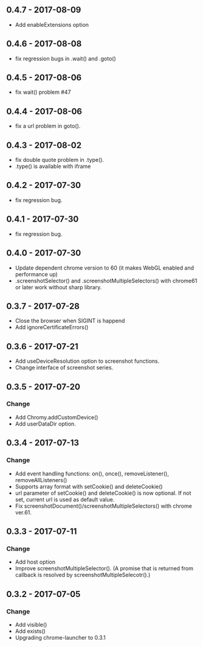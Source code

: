 ## 0.4.7 - 2017-08-09
 - Add enableExtensions option

## 0.4.6 - 2017-08-08
 - fix regression bugs in .wait() and .goto()

## 0.4.5 - 2017-08-06
 - fix wait() problem #47 

## 0.4.4 - 2017-08-06
 - fix a url problem in goto().

## 0.4.3 - 2017-08-02
 - fix double quote problem in .type().
 - .type() is available with iframe

## 0.4.2 - 2017-07-30
 - fix regression bug.

## 0.4.1 - 2017-07-30
 - fix regression bug.

## 0.4.0 - 2017-07-30
 - Update dependent chrome version to 60 (it makes WebGL enabled and performance up)
 - .screenshotSelector() and .screenshotMultipleSelectors() with chrome61 or later work without sharp library.

## 0.3.7 - 2017-07-28
 - Close the browser when SIGINT is happend
 - Add ignoreCertificateErrors()

## 0.3.6 - 2017-07-21
 - Add useDeviceResolution option to screenshot functions.
 - Change interface of screenshot series.

## 0.3.5 - 2017-07-20
### Change
 - Add Chromy.addCustomDevice()
 - Add userDataDir option.

## 0.3.4 - 2017-07-13
### Change
 - Add event handling functions: on(), once(), removeListener(), removeAllListeners()
 - Supports array format with setCookie() and deleteCookie()
 - url parameter of setCookie() and deleteCookie() is now optional. If not set, current url is used as default value.
 - Fix screenshotDocument()/screenshotMultipleSelectors() with chrome ver.61.

## 0.3.3 - 2017-07-11
### Change
 - Add host option
 - Improve screenshotMultipleSelector(). (A promise that is returned from callback is resolved by screenshotMultipleSelecotr().)

## 0.3.2 - 2017-07-05
### Change
 - Add visible()
 - Add exists()
 - Upgrading chrome-launcher to 0.3.1
